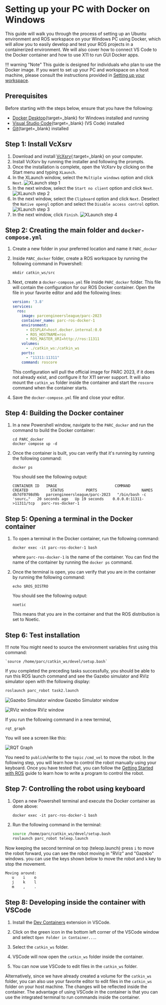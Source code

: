 # Setting up your PC with Docker on Windows

This guide will walk you through the process of setting up an Ubuntu environment and ROS workspace on your Windows PC using Docker, which will allow you to easily develop and test your ROS projects in a containerized environment. We will also cover how to connect VS Code to the Docker container and how to use X11 to run GUI Docker apps.

!!! warning "Note"
    This guide is designed for individuals who plan to use the Docker image. If you want to set up your PC and workspace on a host machine, please consult the instructions provided in [Setting up your workspace](../getting-started-tutorials/setting-up-your-workspace.md).

## Prerequisites
Before starting with the steps below, ensure that you have the following:

* [Docker Desktop](https://docs.docker.com/desktop/install/windows-install/#install-docker-desktop-on-windows){target=_blank} for Windows installed and running
* [Visual Studio Code](https://code.visualstudio.com/download){target=_blank} (VS Code) installed
* [Git](https://git-scm.com/book/en/v2/Getting-Started-Installing-Git){target=_blank} installed

## Step 1: Install VcXsrv

1. Download and install [VcXsrv](https://sourceforge.net/projects/vcxsrv/){:target=_blank} on your computer.
2. Install VcXsrv by running the installer and following the prompts.
3. Once the installation is complete, open the VcXsrv by clicking on the Start menu and typing `XLaunch`.
4. In the XLaunch window, select the `Multiple windows` option and click `Next`.
    ![XLaunch step 1](assets/vcxsrv-install-1.png)
5. In the next window, select the `Start no client` option and click `Next`.
    ![XLaunch step 2](assets/vcxsrv-install-2.png)
6. In the next window, select the `Clipboard` option and click `Next`. Deselect the `Native opengl` option and select the `Disable access control` option.
    ![XLaunch step 3](assets/vcxsrv-install-3.png)
7. In the next window, click `Finish`.
    ![XLaunch step 4](assets/vcxsrv-install-4.png)

## Step 2: Creating the main folder and `docker-compose.yml`

1. Create a new folder in your preferred location and name it `PARC_docker`
2. Inside `PARC_docker` folder, create a ROS workspace by running the following command in Powershell:

    ```shell
    mkdir catkin_ws/src
    ```

3. Next, create a `docker-compose.yml` file inside `PARC_docker` folder. This file will contain the configuration for our ROS Docker container. Open the file in your favorite editor and add the following lines:

    ```yaml
    version: '3.8'
    services:
      ros:
        image: parcengineersleague/parc-2023
        container_name: parc-ros-docker-1
        environment:
          - DISPLAY=host.docker.internal:0.0
          - ROS_HOSTNAME=ros
          - ROS_MASTER_URI=http://ros:11311
        volumes:
          - ./catkin_ws:/catkin_ws
        ports:
          - "11311:11311"
        command: roscore
    ```
    This configuration will pull the official image for PARC 2023, if it does not already exist, and configure it for X11 server support. It will also mount the `catkin_ws` folder inside the container and start the `roscore` command when the container starts. 

4. Save the `docker-compose.yml` file and close your editor.

## Step 4: Building the Docker container

1. In a new Powershell window, navigate to the `PARC_docker` and run the command to build the Docker container:
    ```shell
    cd PARC_docker
    docker compose up -d
    ```

3. Once the container is built, you can verify that it's running by running the following command:

    ```shell
    docker ps
    ```

    You should see the following output:

    ```shell
    CONTAINER ID   IMAGE                          COMMAND                  CREATED          STATUS          PORTS                    NAMES
    db7df0798d9b   parcengineersleague/parc-2023   "/bin/bash -c 'sourc…"   20 seconds ago   Up 19 seconds    0.0.0.0:11311->11311/tcp   parc-ros-docker-1
    ```

## Step 5: Opening a terminal in the Docker container

1. To open a terminal in the Docker container, run the following command:

    ```shell
    docker exec -it parc-ros-docker-1 bash
    ```
    where `parc-ros-docker-1` is the name of the container. You can find the name of the container by running the `docker ps` command.

2. Once the terminal is open, you can verify that you are in the container by running the following command:

    ```shell
    echo $ROS_DISTRO
    ```

    You should see the following output:

    ```shell
    noetic
    ```
    This means that you are in the container and that the ROS distribution is set to Noetic.

## Step 6: Test installation

!!! note
    You might need to source the environment variables first using this command:
    
    `source /home/parc/catkin_ws/devel/setup.bash`

If you completed the preceding tasks successfully, you should be able to run this ROS launch command and see the Gazebo simulator and RViz simulator open with the following display:
```sh
roslaunch parc_robot task2.launch
```
![Gazebo Simulator window](assets/gazebo.png)
Gazebo Simulator window


![RViz window](assets/rviz.png)
RViz window


If you run the following command in a new terminal,
```
rqt_graph
```
You will see a screen like this:

![RQT Graph](assets/rosgraph.png)

You need to `publish`/write to the `topic` `/cmd_vel` to move the robot.
In the following step, you will learn how to control the robot manually using your keyboard. Once you have tested that, you can follow the [Getting Started with ROS](../getting-started-with-ros) guide to learn how to write a program to control the robot.

## Step 7: Controlling the robot using keyboard
1. Open a new Powershell terminal and execute the Docker container as done above:
    ```shell
    docker exec -it parc-ros-docker-1 bash
    ```

2. Run the following command in the terminal:
    ```sh
    source /home/parc/catkin_ws/devel/setup.bash
    roslaunch parc_robot teleop.launch
    ```

Now keeping the second terminal on top (teleop.launch) press `i` to move the robot forward, you can see the robot moving in "RViz" and "Gazebo" windows.
you can use the keys shown below to move the robot and `k` key to stop the movement.
```sh
Moving around:
   u    i    o
   j    k    l
   m    ,    .
```

## Step 8: Developing inside the container with VSCode

1. Install the [Dev Containers](https://marketplace.visualstudio.com/items?itemName=ms-vscode-remote.remote-containers) extension in VSCode.

2. Click on the green icon in the bottom left corner of the VSCode window and select `Open Folder in Container...`.

3. Select the `catkin_ws` folder.

4. VSCode will now open the `catkin_ws` folder inside the container.

5. You can now use VSCode to edit files in the `catkin_ws` folder.

Alternatively, since we have already created a volume for the `catkin_ws` folder, you can also use your favorite editor to edit files in the `catkin_ws` folder on your host machine. The changes will be reflected inside the container. The advantage of using VSCode in the container is that you can use the integrated terminal to run commands inside the container.
